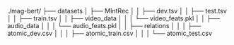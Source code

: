 ./mag-bert/
├── datasets
│   ├── MIntRec
│   │   ├── dev.tsv
│   │   ├── test.tsv
│   │   ├── train.tsv
│   │   ├── video_data
│   │   │   └── video_feats.pkl
│   │   ├── audio_data
│   │   │   └── audio_feats.pkl
│   │   ├── relations
│   │   │   ├── atomic_dev.csv
│   │   │   ├── atomic_train.csv
│   │   │   └── atomic_test.csv